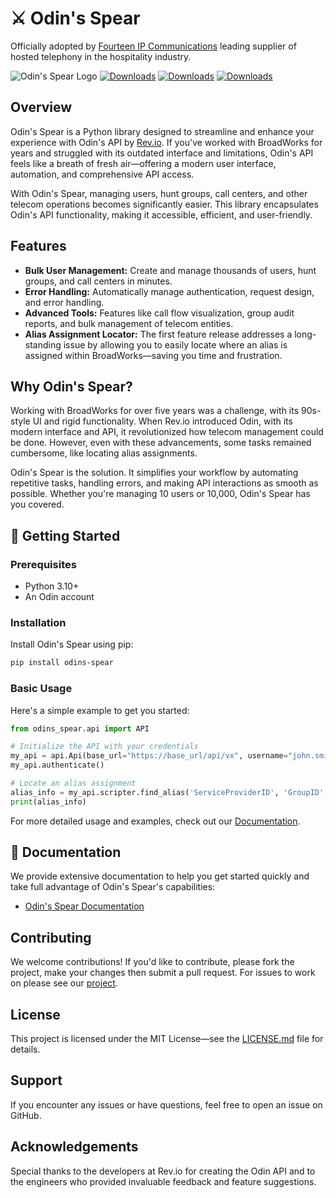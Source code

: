 # ⚔️ Odin's Spear

Officially adopted by [Fourteen IP Communications](https://fourteenip.com/) leading supplier of hosted telephony in the hospitality industry. 

![Odin's Spear Logo](./assets/images/logo.svg)
[![Downloads](https://static.pepy.tech/badge/odins-spear)](https://pepy.tech/project/odins-spear)
[![Downloads](https://static.pepy.tech/badge/odins-spear/month)](https://pepy.tech/project/odins-spear)
[![Downloads](https://static.pepy.tech/badge/odins-spear/week)](https://pepy.tech/project/odins-spear)
## Overview

Odin's Spear is a Python library designed to streamline and enhance your experience with Odin's API by [Rev.io](https://www.rev.io/blog/solutions/rev-io-odin-api). If you've worked with BroadWorks for years and struggled with its outdated interface and limitations, Odin's API feels like a breath of fresh air—offering a modern user interface, automation, and comprehensive API access.

With Odin's Spear, managing users, hunt groups, call centers, and other telecom operations becomes significantly easier. This library encapsulates Odin's API functionality, making it accessible, efficient, and user-friendly.

## Features

- **Bulk User Management:** Create and manage thousands of users, hunt groups, and call centers in minutes.
- **Error Handling:** Automatically manage authentication, request design, and error handling.
- **Advanced Tools:** Features like call flow visualization, group audit reports, and bulk management of telecom entities.
- **Alias Assignment Locator:** The first feature release addresses a long-standing issue by allowing you to easily locate where an alias is assigned within BroadWorks—saving you time and frustration.

## Why Odin's Spear?

Working with BroadWorks for over five years was a challenge, with its 90s-style UI and rigid functionality. When Rev.io introduced Odin, with its modern interface and API, it revolutionized how telecom management could be done. However, even with these advancements, some tasks remained cumbersome, like locating alias assignments. 

Odin's Spear is the solution. It simplifies your workflow by automating repetitive tasks, handling errors, and making API interactions as smooth as possible. Whether you're managing 10 users or 10,000, Odin's Spear has you covered.

## 🚀 Getting Started

### Prerequisites

- Python 3.10+
- An Odin account

### Installation

Install Odin's Spear using pip:

```bash
pip install odins-spear
```

### Basic Usage

Here's a simple example to get you started:

```python
from odins_spear.api import API

# Initialize the API with your credentials
my_api = api.Api(base_url="https://base_url/api/vx", username="john.smith", password="ODIN-INSTANCE-1")
my_api.authenticate()

# Locate an alias assignment
alias_info = my_api.scripter.find_alias('ServiceProviderID', 'GroupID', alias=0)
print(alias_info)
```

For more detailed usage and examples, check out our [Documentation](#-documentation).

## 📖 Documentation

We provide extensive documentation to help you get started quickly and take full advantage of Odin's Spear's capabilities:

- [Odin's Spear Documentation](https://docs.jordan-prescott.com/odins_spear)

## Contributing

We welcome contributions! If you'd like to contribute, please fork the project, make your changes then submit a pull request. 
For issues to work on please see our [project](https://github.com/users/Jordan-Prescott/projects/2).

## License

This project is licensed under the MIT License—see the [LICENSE.md](LICENSE) file for details.

## Support

If you encounter any issues or have questions, feel free to open an issue on GitHub.

## Acknowledgements

Special thanks to the developers at Rev.io for creating the Odin API and to the engineers who provided invaluable feedback and feature suggestions.
